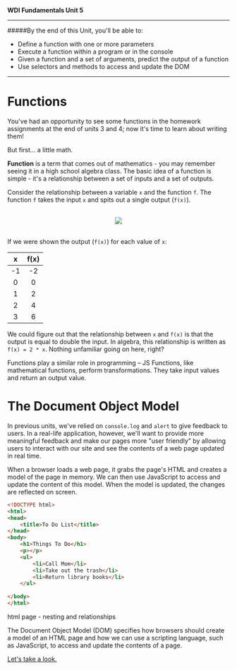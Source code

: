 **WDI Fundamentals Unit 5**

---

#####By the end of this Unit, you'll be able to:
* Define a function with one or more parameters
* Execute a function within a program or in the console
* Given a function and a set of arguments, predict the output of a function
* Use selectors and methods to access and update the DOM

---

# Functions

You've had an opportunity to see some functions in the homework assignments at the end of units 3 and 4; now it's time to learn about writing them!

But first... a little math.

**Function** is a term that comes out of mathematics - you may remember seeing it in a high school algebra class. The basic idea of a function is simple - it's a relationship between a set of inputs and a set of outputs.

Consider the relationship between a variable `x` and the function `f`. The function `f` takes the input `x` and spits out a single output (`f(x)`).

<br>
<center><img src="../assets/chapter5/function.png"></center>
<br>

If we were shown the output (`f(x)`) for each value of `x`:

| x  | f(x) |
|:-: |:-:   |
| -1 | -2   |
| 0  | 0    |
| 1  | 2    |
| 2  | 4    |
| 3  | 6    |

We could figure out that the relationship between `x` and `f(x)` is that the output is equal to double the input.  In algebra, this relationship is written as `f(x) = 2 * x`. Nothing unfamiliar going on here, right?

Functions play a similar role in programming – JS Functions, like mathematical functions, perform transformations. They take input values and return an output value.

# The Document Object Model

In previous units, we've relied on `console.log` and `alert` to give feedback to users. In a real-life application, however, we'll want to provide more meaningful feedback and make our pages more "user friendly" by allowing users to interact with our site and see the contents of a web page updated in real time.

When a browser loads a web page, it grabs the page's HTML and creates a model of the page in memory. We can then use JavaScript to access and update the content of this model. When the model is updated, the changes are reflected on screen.

```html
<!DOCTYPE html>
<html>
<head>
	<title>To Do List</title>
</head>
<body>
	<h1>Things To Do</h1>
	<p></p>
	<ul>
		<li>Call Mom</li>
		<li>Take out the trash</li>
		<li>Return library books</li>
	</ul>
	
</body>
</html>
```



html page - nesting and relationships






The Document Object Model (DOM) specifies how browsers should create a model of an HTML page and how we can use a scripting language, such as JavaScript, to access and update the contents of a page.


[Let's take a look.](02_lesson.md)
